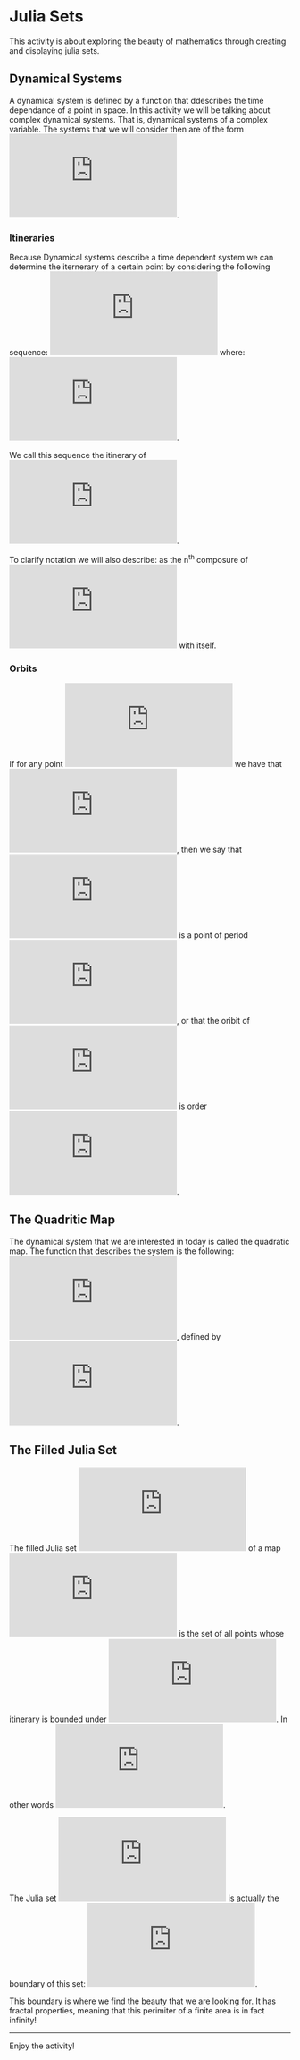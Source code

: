 # Julia Sets
This activity is about exploring the beauty of mathematics through creating and displaying julia sets. 

## Dynamical Systems
A dynamical system is defined by a function that ddescribes the time dependance of a point in space. In this activity we will be talking about complex dynamical systems. That is, dynamical systems of a complex variable. The systems that we will consider then are of the form ![func](https://latex.codecogs.com/gif.latex?F%3A%5Cmathbb%7BC%7D%5Cto%5Cmathbb%7BC%7D).

### Itineraries
Because Dynamical systems describe a time dependent system we can determine the iternerary of a certain point by considering the following sequence: ![itinerary](https://latex.codecogs.com/gif.latex?%28x%5Ei%29_%7Bi%3D0%7D%5E%5Cinfty)
where: ![time dependance](https://latex.codecogs.com/gif.latex?x%5E%7Bi&plus;1%7D%20%3D%20F%28x%5Ei%29).

We call this sequence the itinerary of ![x](https://latex.codecogs.com/gif.latex?x).

To clarify notation we will also describe:
as the n<sup>th</sup> composure of ![F](https://latex.codecogs.com/gif.latex?F) with itself.

### Orbits
If for any point ![x](https://latex.codecogs.com/gif.latex?x) we have that ![orbit](https://latex.codecogs.com/gif.latex?F%5En%28x%29%20%3D%20x), then we say that ![x](https://latex.codecogs.com/gif.latex?x) is a point of period ![n](https://latex.codecogs.com/gif.latex?n), or that the oribit of ![x](https://latex.codecogs.com/gif.latex?x) is order ![n](https://latex.codecogs.com/gif.latex?n).

## The Quadritic Map
The dynamical system that we are interested in today is called the quadratic map. The function that describes the system is the following: ![func](https://latex.codecogs.com/gif.latex?Q_c%3A%5Cmathbb%7BC%7D%5Cto%5Cmathbb%7BC%7D), defined by ![quad](https://latex.codecogs.com/gif.latex?Q_c%28z%29%20%3D%20z%5E2%20&plus;%20c).

## The Filled Julia Set
The filled Julia set ![K](https://latex.codecogs.com/gif.latex?K) of a map ![Q](https://latex.codecogs.com/gif.latex?Q_c) is the set of all points whose itinerary is bounded under ![Q](https://latex.codecogs.com/gif.latex?Q_c). In other words ![def](https://latex.codecogs.com/gif.latex?K%28Q_c%29%20%3D%5C%7Bz%5Cin%5Cmathbb%7BC%7D%3A%5C%3B%20%5Cleft%20%7C%20Q_c%5En%28z%29%20%5Cright%20%7C%20%3C%20%5Cinfty%20%5Ctext%7B%20as%20%7D%20n%5Cto%5Cinfty%5C%7D).

The Julia set ![J](https://latex.codecogs.com/gif.latex?J) is actually the boundary of this set: ![J](https://latex.codecogs.com/gif.latex?J%28Q_c%29%20%3D%20%5Cpartial%20K%28Q_c%29).

This boundary is where we find the beauty that we are looking for. It has fractal properties, meaning that this perimiter of a finite area is in fact infinity!

---

Enjoy the activity!